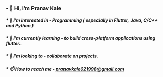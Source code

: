 ###   - 👋 Hi, I’m Pranav Kale 

##### * 👀 I’m interested in - Programming ( especially in Flutter, Java, C/C++ and Python ) 
##### * 🌱 I’m currently learning - to build cross-platform applications using flutter..
##### * 💞️ I’m looking to - collaborate on projects.
##### * 📫 How to reach me - pranavkale021998@gmail.com
